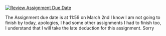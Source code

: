[![Review Assignment Due Date](https://classroom.github.com/assets/deadline-readme-button-22041afd0340ce965d47ae6ef1cefeee28c7c493a6346c4f15d667ab976d596c.svg)](https://classroom.github.com/a/j-DzvjBA)

The Assignment due date is at 11:59 on March 2nd
I know I am not going to finish by today, apologies, 
I had some other assignments I had to finish too, I understand
that I will take the late deduction for this assignment.
Sorry